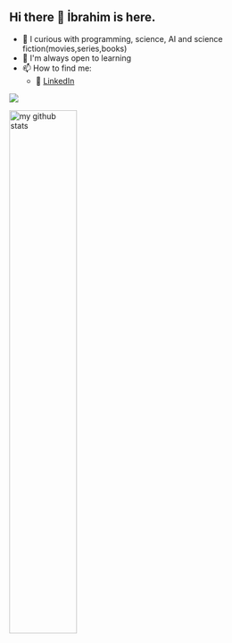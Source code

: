 ## Hi there 👋 İbrahim is here. 

- 🔭 I curious with programming, science, AI and science fiction(movies,series,books)
- 🌿 I'm always open to learning
- 📫 How to find me: 
  - :office: [LinkedIn](https://www.linkedin.com/in/ibrahim-balcin/)

![](https://komarev.com/ghpvc/?username=brucehillwalley)

<img src="https://github-readme-stats.vercel.app/api?username=brucehillwalley&theme=chartreuse-dark" alt="my github stats" width="49%"/>
  



  

